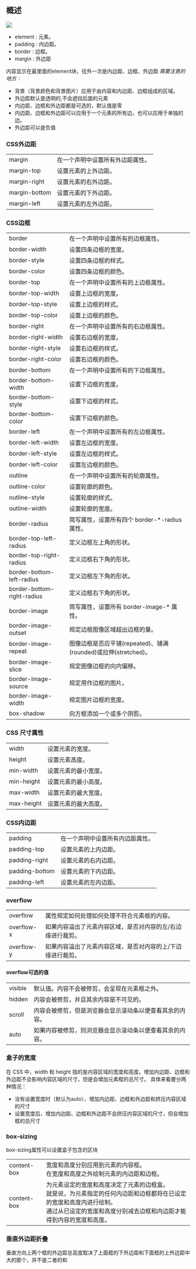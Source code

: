 ## 概述

<img src="http://www.w3school.com.cn//i/ct_boxmodel.gif" style="vertical-align:middle;"/>

+ element : 元素。
+ padding : 内边距。
+ border : 边框。
+ margin : 外边距

内容显示在最里面的element块，往外一次是内边距、边框、外边距
*需要注意的地方：*
+ 背景（背景颜色和背景图片）应用于由内容和内边距、边框组成的区域。
+ 外边距默认是透明的,不会遮挡后面的元素
+ 内边距、边框和外边距都是可选的，默认值是零
+ 内边距、边框和外边距可以应用于一个元素的所有边，也可以应用于单独的边。
+ 外边距可以是负值

### CSS外边距
<table>
<tbody>
<tr>
<td>margin</td>
<td>在一个声明中设置所有外边距属性。</td>
</tr>
<tr>
<td>margin-top</td>
<td>设置元素的上外边距。</td>
</tr>
<tr>
<td>margin-right</td>
<td>设置元素的右外边距。</td>
</tr>
<tr>
<td>margin-bottom</td>
<td>设置元素的下外边距。</td>
</tr>
<tr>
<td>margin-left</td>
<td>设置元素的左外边距。</td>
</tr>
</tbody>
</table>

### CSS边框
<table><tbody>
<tr><td>border</td><td>在一个声明中设置所有的边框属性。</td></tr>
<tr><td>border-width</td><td>设置四条边框的宽度。</td></tr>
<tr><td>border-style</td><td>设置四条边框的样式。</td></tr>
<tr><td>border-color</td><td>设置四条边框的颜色。</td></tr>
<tr><td>border-top</td><td>在一个声明中设置所有的上边框属性。</td></tr>
<tr><td>border-top-width</td><td>设置上边框的宽度。</td></tr>
<tr><td>border-top-style</td><td>设置上边框的样式。</td></tr>
<tr><td>border-top-color</td><td>设置上边框的颜色。</td></tr>
<tr><td>border-right</td><td>在一个声明中设置所有的右边框属性。</td></tr>
<tr><td>border-right-width</td><td>设置右边框的宽度。</td></tr>
<tr><td>border-right-style</td><td>设置右边框的样式。</td></tr>
<tr><td>border-right-color</td><td>设置右边框的颜色。</td></tr>
<tr><td>border-bottom</td><td>在一个声明中设置所有的下边框属性。</td></tr>
<tr><td>border-bottom-width</td><td>设置下边框的宽度。</td></tr>
<tr><td>border-bottom-style</td><td>设置下边框的样式。</td></tr>
<tr><td>border-bottom-color</td><td>设置下边框的颜色。</td></tr>
<tr><td>border-left</td><td>在一个声明中设置所有的左边框属性。</td></tr>
<tr><td>border-left-width</td><td>设置左边框的宽度。</td></tr>
<tr><td>border-left-style</td><td>设置左边框的样式。</td></tr>
<tr><td>border-left-color</td><td>设置左边框的颜色。</td></tr>
<tr><td>outline</td><td>在一个声明中设置所有的轮廓属性。</td></tr>
<tr><td>outline-color</td><td>设置轮廓的颜色。</td></tr>
<tr><td>outline-style</td><td>设置轮廓的样式。</td></tr>
<tr><td>outline-width</td><td>设置轮廓的宽度。</td></tr>
<tr><td>border-radius</td><td>简写属性，设置所有四个 border-*-radius 属性。</td></tr>
<tr><td>border-top-left-radius</td><td>定义边框左上角的形状。</td></tr>
<tr><td>border-top-right-radius</td><td>定义边框右下角的形状。</td></tr>
<tr><td>border-bottom-left-radius</td><td>定义边框左下角的形状。</td></tr>
<tr><td>border-bottom-right-radius</td><td>定义边框右下角的形状。</td></tr>
<tr><td>border-image</td><td>简写属性，设置所有 border-image-* 属性。</td></tr>
<tr><td>border-image-outset</td><td>规定边框图像区域超出边框的量。</td></tr>
<tr><td>border-image-repeat</td><td>图像边框是否应平铺(repeated)、铺满(rounded)或拉伸(stretched)。</td></tr>
<tr><td>border-image-slice</td><td>规定图像边框的向内偏移。</td></tr>
<tr><td>border-image-source</td><td>规定用作边框的图片。</td></tr>
<tr><td>border-image-width</td><td>规定图片边框的宽度。</td></tr>
<tr><td>box-shadow</td><td>向方框添加一个或多个阴影。</td></tr>
</tbody></table>

### CSS 尺寸属性
<table>
<tbody>
<tr>
<td>width</td>
<td>设置元素的宽度。</td>
</tr>
<tr>
<td>height</td>
<td>设置元素高度。</td>
</tr>
<tr>
<td>min-width</td>
<td>设置元素的最小宽度。</td>
</tr>
<tr>
<td>min-height</td>
<td>设置元素的最小高度。</td>
</tr>
<tr>
<td>max-width</td>
<td>设置元素的最大宽度。</td>
</tr>
<tr>
<td>max-height</td>
<td>设置元素的最大高度。</td>
</tr>
</tbody>
</table>

### CSS内边距
<table><tbody>
<tr><td>padding</td><td>在一个声明中设置所有内边距属性。</td></tr>
<tr><td>padding-top</td><td>设置元素的上内边距。</td></tr>
<tr><td>padding-right</td><td>设置元素的右内边距。</td></tr>
<tr><td>padding-bottom</td><td>设置元素的下内边距。</td></tr>
<tr><td>padding-left</td><td>设置元素的左内边距。</td></tr>
</tbody></table>

### overflow
<table><tbody>
<tr><td>overflow</td><td>属性规定如何处理如何处理不符合元素框的内容。</td></tr>
<tr><td>overflow-x</td><td>如果内容溢出了元素内容区域，是否对内容的左/右边缘进行裁剪。</td></tr>
<tr><td>overflow-y</td><td>如果内容溢出了元素内容区域，是否对内容的上/下边缘进行裁剪。</td></tr>
</tbody></table>

#### overflow可选的值
<table><tbody>
<tr><td>visible</td><td>默认值。内容不会被修剪，会呈现在元素框之外。</td></tr>
<tr><td>hidden</td><td>内容会被修剪，并且其余内容是不可见的。</td></tr>
<tr><td>scroll</td><td>内容会被修剪，但是浏览器会显示滚动条以便查看其余的内容。</td></tr>
<tr><td>auto</td><td>如果内容被修剪，则浏览器会显示滚动条以便查看其余的内容。</td></tr>
</tbody></table>

### 盒子的宽度
在 CSS 中，width 和 height 指的是内容区域的宽度和高度。增加内边距、边框和外边距不会影响内容区域的尺寸，但是会增加元素框的总尺寸。
具体来看要分两种情况：
+ 没有设置宽度时（默认为auto），增加内边距、边框和外边距和挤压内容区域的尺寸
+ 设置宽度后，增加内边距、边框和外边距不会挤压内容区域的尺寸，但会增加框的总尺寸

### box-sizing
box-sizing属性可以设置盒子包含的区块
<table>
<tbody>
<tr>
<td>content-box</td>
<td>宽度和高度分别应用到元素的内容框。<br/>
在宽度和高度之外绘制元素的内边距和边框。</td>
</tr>
<tr>
<td>content-box</td>
<td>为元素设定的宽度和高度决定了元素的边框盒。<br/>
就是说，为元素指定的任何内边距和边框都将在已设定的宽度和高度内进行绘制。<br/>
通过从已设定的宽度和高度分别减去边框和内边距才能得到内容的宽度和高度。</td>
</tr>
</tbody>
</table>

### 垂直外边距折叠
垂直方向上两个框的外边距总高度取决了上面框的下外边距和下面框的上外边距中大的那个，并不是二者的和
